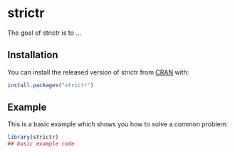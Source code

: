 
# strictr

<!-- badges: start -->
<!-- badges: end -->

The goal of strictr is to ...

## Installation

You can install the released version of strictr from [CRAN](https://CRAN.R-project.org) with:

``` r
install.packages("strictr")
```

## Example

This is a basic example which shows you how to solve a common problem:

``` r
library(strictr)
## basic example code
```

